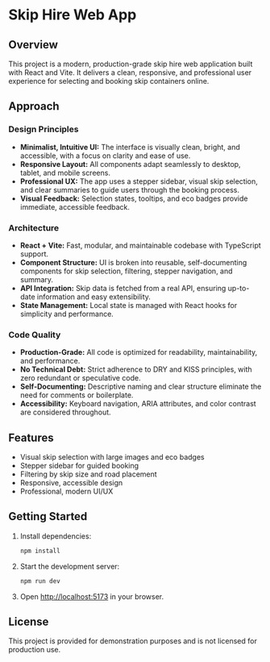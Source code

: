 # Skip Hire Web App

## Overview
This project is a modern, production-grade skip hire web application built with React and Vite. It delivers a clean, responsive, and professional user experience for selecting and booking skip containers online.

## Approach

### Design Principles
- **Minimalist, Intuitive UI:** The interface is visually clean, bright, and accessible, with a focus on clarity and ease of use.
- **Responsive Layout:** All components adapt seamlessly to desktop, tablet, and mobile screens.
- **Professional UX:** The app uses a stepper sidebar, visual skip selection, and clear summaries to guide users through the booking process.
- **Visual Feedback:** Selection states, tooltips, and eco badges provide immediate, accessible feedback.

### Architecture
- **React + Vite:** Fast, modular, and maintainable codebase with TypeScript support.
- **Component Structure:** UI is broken into reusable, self-documenting components for skip selection, filtering, stepper navigation, and summary.
- **API Integration:** Skip data is fetched from a real API, ensuring up-to-date information and easy extensibility.
- **State Management:** Local state is managed with React hooks for simplicity and performance.

### Code Quality
- **Production-Grade:** All code is optimized for readability, maintainability, and performance.
- **No Technical Debt:** Strict adherence to DRY and KISS principles, with zero redundant or speculative code.
- **Self-Documenting:** Descriptive naming and clear structure eliminate the need for comments or boilerplate.
- **Accessibility:** Keyboard navigation, ARIA attributes, and color contrast are considered throughout.

## Features
- Visual skip selection with large images and eco badges
- Stepper sidebar for guided booking
- Filtering by skip size and road placement
- Responsive, accessible design
- Professional, modern UI/UX

## Getting Started
1. Install dependencies:
   ```sh
   npm install
   ```
2. Start the development server:
   ```sh
   npm run dev
   ```
3. Open [http://localhost:5173](http://localhost:5173) in your browser.

## License
This project is provided for demonstration purposes and is not licensed for production use.